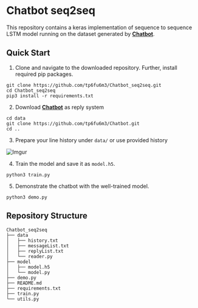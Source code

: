 # Chatbot seq2seq

This repository contains a keras implementation of sequence to sequence LSTM model running on the dataset generated by [**Chatbot**](https://github.com/tp6fu6m3/Chatbot).

## Quick Start

1. Clone and navigate to the downloaded repository. Further, install required pip packages.

```
git clone https://github.com/tp6fu6m3/Chatbot_seq2seq.git
cd Chatbot_seq2seq
pip3 install -r requirements.txt
```

2. Download [**Chatbot**](https://github.com/tp6fu6m3/Chatbot) as reply system

```
cd data
git clone https://github.com/tp6fu6m3/Chatbot.git
cd ..
```

3. Prepare your line history under `data/` or use provided history

![Imgur](https://briian.com/wp-content/uploads/2013/03/LINE-backup-001.png)

4. Train the model and save it as `model.h5`.

```
python3 train.py
```

5. Demonstrate the chatbot with the well-trained model.

```
python3 demo.py
```

## Repository Structure

```
Chatbot_seq2seq
├── data
│   ├── history.txt
│   ├── messageList.txt
│   ├── replyList.txt
│   └── reader.py
├── model
│   ├── model.h5
│   └── model.py
├── demo.py
├── README.md
├── requirements.txt
├── train.py
└── utils.py

```
